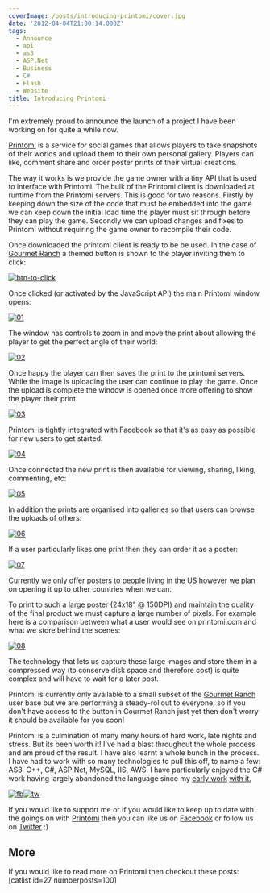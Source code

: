 ```yaml
---
coverImage: /posts/introducing-printomi/cover.jpg
date: '2012-04-04T21:00:14.000Z'
tags:
  - Announce
  - api
  - as3
  - ASP.Net
  - Business
  - C#
  - Flash
  - Website
title: Introducing Printomi
---
```


I'm extremely proud to announce the launch of a project I have been working on for quite a while now.

[Printomi](https://www.printomi.com/) is a service for social games that allows players to take snapshots of their worlds and upload them to their own personal gallery. Players can like, comment share and order poster prints of their virtual creations.

<!-- more -->

The way it works is we provide the game owner with a tiny API that is used to interface with Printomi. The bulk of the Printomi client is downloaded at runtime from the Printomi servers. This is good for two reasons. Firstly by keeping down the size of the code that must be embedded into the game we can keep down the initial load time the player must sit through before they can play the game. Secondly we can upload changes and fixes to Printomi without requiring the game owner to recompile their code.

Once downloaded the printomi client is ready to be be used. In the case of [Gourmet Ranch](https://apps.facebook.com/gourmetranch) a themed button is shown to the player inviting them to click:

[![](https://mikecann.co.uk/wp-content/uploads/2012/04/btn-to-click.png "btn-to-click")](https://mikecann.co.uk/wp-content/uploads/2012/04/btn-to-click.png)

Once clicked (or activated by the JavaScript API) the main Printomi window opens:

[![](https://mikecann.co.uk/wp-content/uploads/2012/04/01.jpg "01")](https://mikecann.co.uk/wp-content/uploads/2012/04/01.jpg)

The window has controls to zoom in and move the print about allowing the player to get the perfect angle of their world:

[![](https://mikecann.co.uk/wp-content/uploads/2012/04/02.jpg "02")](https://mikecann.co.uk/wp-content/uploads/2012/04/02.jpg)

Once happy the player can then saves the print to the printomi servers. While the image is uploading the user can continue to play the game. Once the upload is complete the window is opened once more offering to show the player their print.

[![](https://mikecann.co.uk/wp-content/uploads/2012/04/03.jpg "03")](https://mikecann.co.uk/wp-content/uploads/2012/04/03.jpg)

Printomi is tightly integrated with Facebook so that it's as easy as possible for new users to get started:

[![](https://mikecann.co.uk/wp-content/uploads/2012/04/04.jpg "04")](https://mikecann.co.uk/wp-content/uploads/2012/04/04.jpg)

Once connected the new print is then available for viewing, sharing, liking, commenting, etc:

[![](https://mikecann.co.uk/wp-content/uploads/2012/04/05.jpg "05")](https://mikecann.co.uk/wp-content/uploads/2012/04/05.jpg)

In addition the prints are organised into galleries so that users can browse the uploads of others:

[![](https://mikecann.co.uk/wp-content/uploads/2012/04/06.jpg "06")](https://mikecann.co.uk/wp-content/uploads/2012/04/06.jpg)

If a user particularly likes one print then they can order it as a poster:

[![](https://mikecann.co.uk/wp-content/uploads/2012/04/07.jpg "07")](https://mikecann.co.uk/wp-content/uploads/2012/04/07.jpg)

Currently we only offer posters to people living in the US however we plan on opening it up to other countries when we can.

To print to such a large poster (24x18" @ 150DPI) and maintain the quality of the final product we must capture a large number of pixels. For example here is a comparison between what a user would see on printomi.com and what we store behind the scenes:

[![](https://mikecann.co.uk/wp-content/uploads/2012/04/08.jpg "08")](https://mikecann.co.uk/wp-content/uploads/2012/04/08.jpg)

The technology that lets us capture these large images and store them in a compressed way (to conserve disk space and therefore cost) is quite complex and will have to wait for a later post.

Printomi is currently only available to a small subset of the [Gourmet Ranch](https://apps.facebook.com/gourmetranch) user base but we are performing a steady-rollout to everyone, so if you don't have access to the button in Gourmet Ranch just yet then don't worry it should be available for you soon!

Printomi is a culmination of many many hours of hard work, late nights and stress. But its been worth it! I've had a blast throughout the whole process and am proud of the result. I have also learnt a whole bunch in the process. I have had to work with so many technologies to pull this off, to name a few: AS3, C++, C#, ASP.Net, MySQL, IIS, AWS. I have particularly enjoyed the C# work having largely abandoned the language since my [early work](https://mikecann.co.uk/personal-project/windows-7-taskbar-performance-monitor-v0-2/) [with it.](https://mikecann.co.uk/chainreaction/killer-space-penguins/)

[![](https://mikecann.co.uk/wp-content/uploads/2012/04/fb1.jpg "fb")](https://www.facebook.com/printomi)[![](https://mikecann.co.uk/wp-content/uploads/2012/04/tw.jpg "tw")](https://twitter.com/#!/printomi)

If you would like to support me or if you would like to keep up to date with the goings on with [Printomi](https://www.printomi.com/) then you can like us on [Facebook](https://www.facebook.com/printomi) or follow us on [Twitter](https://twitter.com/#!/printomi) :)

## More

If you would like to read more on Printomi then checkout these posts:
[catlist id=27 numberposts=100]
